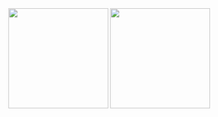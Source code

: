  <div display="flex" justify-content="space-between">
 <img height="200em" src="https://github-readme-stats-eight-theta.vercel.app/api?username=lfelipessilva&show_icons=true&theme=dracula&include_all_commits=true&count_private=true"/>
  <img height="200em" src="https://github-readme-stats-eight-theta.vercel.app/api/top-langs/?username=lfelipessilva&layout=compact&langs_count=8&theme=dracula"/>
 </div>
